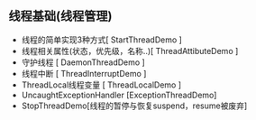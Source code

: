 ## 线程基础(线程管理)
+ 线程的简单实现3种方式[ StartThreadDemo ]
+ 线程相关属性(状态，优先级，名称..)[ ThreadAttibuteDemo ]
+ 守护线程 [ DaemonThreadDemo ]
+ 线程中断 [ ThreadInterruptDemo ]
+ ThreadLocal线程变量 [ ThreadLocalDemo ]
+ UncaughtExceptionHandler [ExceptionThreadDemo]
+ StopThreadDemo[线程的暂停与恢复suspend，resume被废弃]